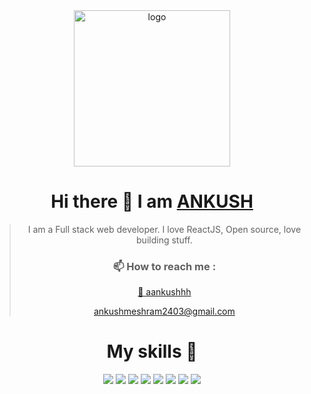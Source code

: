 <div style="text-align: center;">
<img src='https://user-images.githubusercontent.com/118118102/221144300-8081b8de-3f3a-4ed1-957b-2e5f2af4b4ae.png' alt='logo' width='250px' margin='0'/>

# Hi there 👋 I am [ANKUSH](https://www.instagram.com/aankuushhh/) 



>I am a Full stack web developer. I love ReactJS, Open source, love building stuff.
>
>### 📫 How to reach me :
>  [📲 aankushhh](https://www.instagram.com/aankuushhh/)
>  
>  ankushmeshram2403@gmail.com
>

# My skills 🚀

![](https://img.shields.io/badge/HTML5-E34F26?style=for-the-badge&logo=html5&logoColor=white)
![](https://img.shields.io/badge/JavaScript-F7DF1E?style=for-the-badge&logo=javascript&logoColor=black)
![](https://img.shields.io/badge/Node.js-43853D?style=for-the-badge&logo=node.js&logoColor=white)
![](https://img.shields.io/badge/CSS3-1572B6?style=for-the-badge&logo=css3&logoColor=white)
![](https://img.shields.io/badge/Markdown-000000?style=for-the-badge&logo=markdown&logoColor=white)
![](https://img.shields.io/badge/React-20232A?style=for-the-badge&logo=react&logoColor=61DAFB)
![](https://img.shields.io/badge/Tailwind_CSS-38B2AC?style=for-the-badge&logo=tailwind-css&logoColor=white)
![](https://img.shields.io/badge/Bootstrap-563D7C?style=for-the-badge&logo=bootstrap&logoColor=white)

</div>











<!--
**ANKUSH-meshram/ANKUSH-meshram** is a ✨ _special_ ✨ repository because its `README.md` (this file) appears on your GitHub profile.

Here are some ideas to get you started:

- 🔭 I’m currently working on ...
- 🌱 I’m currently learning ...
- 👯 I’m looking to collaborate on ...
- 🤔 I’m looking for help with ...
- 💬 Ask me about ...
- 📫 How to reach me: ...
- 😄 Pronouns: ...
- ⚡ Fun fact: ...
-->
